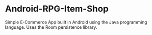 # Android-RPG-Item-Shop
Simple E-Commerce App built in Android using the Java programming language. Uses the Room persistence library.
